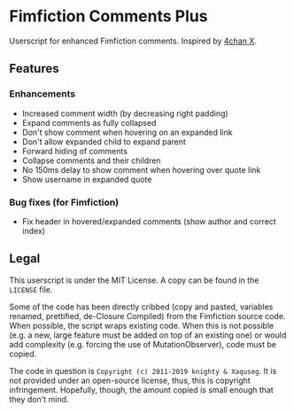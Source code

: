 # Fimfiction Comments Plus

Userscript for enhanced Fimfiction comments. Inspired by [4chan X](https://www.4chan-x.net/).

## Features

### Enhancements
* Increased comment width (by decreasing right padding)
* Expand comments as fully collapsed
* Don't show comment when hovering on an expanded link
* Don't allow expanded child to expand parent
* Forward hiding of comments
* Collapse comments and their children
* No 150ms delay to show comment when hovering over quote link
* Show username in expanded quote

### Bug fixes (for Fimfiction)
* Fix header in hovered/expanded comments (show author and correct index)

## Legal

This userscript is under the MIT License. A copy can be found in the `LICENSE` file.

Some of the code has been directly cribbed (copy and pasted, variables renamed, prettified, de-Closure Compiled) from the Fimfiction source code. When possible, the script wraps existing code. When this is not possible (e.g. a new, large feature must be added on top of an existing one) or would add complexity (e.g. forcing the use of MutationObserver), code must be copied.

The code in question is `Copyright (c) 2011-2019 knighty & Xaquseg`. It is not provided under an open-source license, thus, this is copyright infringement. Hopefully, though, the amount copied is small enough that they don't mind.
